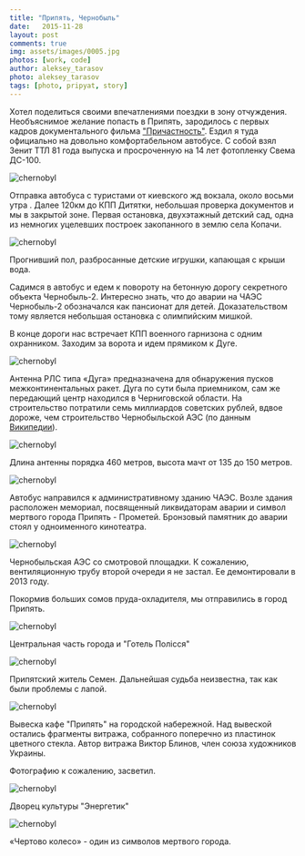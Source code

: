 ```yaml
---
title: "Припять, Чернобыль"
date:   2015-11-28
layout: post
comments: true
img: assets/images/0005.jpg
photos: [work, code]
author: aleksey_tarasov
photo: aleksey_tarasov
tags: [photo, pripyat, story]
---
```


Хотел поделиться своими впечатлениями поездки в зону отчуждения. Необъяснимое желание попасть в Припять, зародилось с первых кадров документального фильма ["Причастность"](https://www.youtube.com/watch?v=k2bVEh2RG7M). Ездил я туда официально на довольно комфортабельном автобусе. С собой взял Зенит ТТЛ 81 года выпуска и просроченную на 14 лет фотопленку Свема ДС-100.

<!--more-->

![chernobyl](https://drive.google.com/uc?export=download&id=0B0NRqCiUriFKdk9sR1MzaVM3bHM)

Отправка автобуса с туристами от киевского жд вокзала, около восьми утра . Далее 120км до КПП Дитятки, 
небольшая проверка документов и мы в закрытой зоне. Первая остановка, двухэтажный детский сад, одна из немногих уцелевших построек закопанного в землю села Копачи.

![chernobyl](https://drive.google.com/uc?export=download&id=0B0NRqCiUriFKX2hLOFNrbUhKQU0)

Прогнивший пол, разбросанные детские игрушки, капающая с крыши вода.

Садимся в автобус и едем к повороту на бетонную дорогу секретного объекта Чернобыль-2. Интересно знать, что до аварии на ЧАЭС Чернобыль-2 обозначался как пансионат для детей. Доказательством тому является небольшая остановка с олимпийским мишкой.

В конце дороги нас встречает КПП военного гарнизона с одним охранником. Заходим за ворота и идем прямиком к Дуге.

![chernobyl](https://drive.google.com/uc?export=download&id=0B0NRqCiUriFKUmZwR0lva2w0UWc)

Антенна РЛС типа «Дуга» предназначена для обнаружения пусков межконтинентальных ракет. Дуга по сути была приемником, сам же передающий центр находился в Черниговской области. На строительство потратили семь миллиардов советских рублей, вдвое дороже, чем строительство Чернобыльской АЭС (по данным [Википедии](https://ru.wikipedia.org/wiki/%D0%94%D1%83%D0%B3%D0%B0_%28%D1%80%D0%B0%D0%B4%D0%B8%D0%BE%D0%BB%D0%BE%D0%BA%D0%B0%D1%86%D0%B8%D0%BE%D0%BD%D0%BD%D0%B0%D1%8F_%D1%81%D1%82%D0%B0%D0%BD%D1%86%D0%B8%D1%8F%29)).

![chernobyl](https://drive.google.com/uc?export=download&id=0B0NRqCiUriFKRVRfRi1zOGRhR1k)

Длина антенны порядка 460 метров, высота мачт от 135 до 150 метров.

![chernobyl](https://drive.google.com/uc?export=download&id=0B0NRqCiUriFKZWVMZ0ZHeEdsLTA)

Автобус направился к административному зданию ЧАЭС. Возле здания расположен мемориал, посвященный ликвидаторам аварии и символ мертвого города Припять - Прометей. Бронзовый памятник до аварии стоял у одноименного кинотеатра.

![chernobyl](https://drive.google.com/uc?export=download&id=0B0NRqCiUriFKTlhHQUVyLUVrXzQ)

Чернобыльская АЭС со смотровой площадки. К сожалению, вентиляционную трубу второй очереди я не застал. Ее демонтировали в 2013 году.

Покормив больших сомов пруда-охладителя, мы отправились в город Припять.

![chernobyl](https://drive.google.com/uc?export=download&id=0B0NRqCiUriFKM2h3TmdPTEhMdEk)

Центральная часть города и "Готель Полiсся"

![chernobyl](https://drive.google.com/uc?export=download&id=0B0NRqCiUriFKMFNfTWk0aWNDc0E)

Припятский житель Семен. Дальнейшая судьба неизвестна, так как были проблемы с лапой. 

![chernobyl](https://drive.google.com/uc?export=download&id=0B0NRqCiUriFKZTZrRTdHcjdCVEU)

Вывеска кафе "Припять" на городской набережной. Над вывеской остались фрагменты витража, собранного поперечно из пластинок цветного стекла. Автор витража Виктор Блинов, член союза художников Украины.

Фотографию к сожалению, засветил.

![chernobyl](https://drive.google.com/uc?export=download&id=0B0NRqCiUriFKUmlyVnNYbWd5aWM)

Дворец культуры "Энергетик"

![chernobyl](https://drive.google.com/uc?export=download&id=0B0NRqCiUriFKV29odkN6MkdpMEE)

«Чертово колесо» - один из символов мертвого города.
